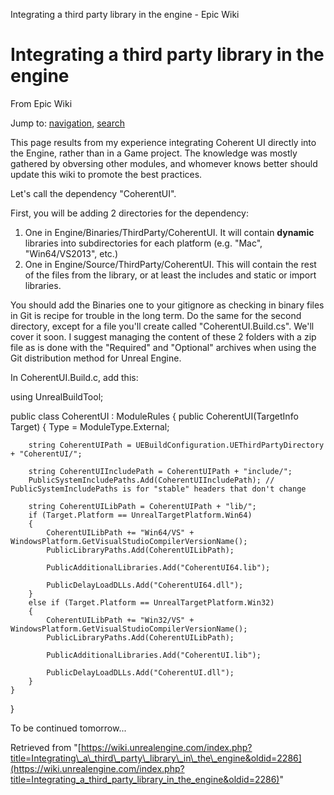 Integrating a third party library in the engine - Epic Wiki             

Integrating a third party library in the engine
===============================================

From Epic Wiki

Jump to: [navigation](#mw-navigation), [search](#p-search)

This page results from my experience integrating Coherent UI directly into the Engine, rather than in a Game project. The knowledge was mostly gathered by obversing other modules, and whomever knows better should update this wiki to promote the best practices.

Let's call the dependency "CoherentUI".

First, you will be adding 2 directories for the dependency:

1.  One in Engine/Binaries/ThirdParty/CoherentUI. It will contain **dynamic** libraries into subdirectories for each platform (e.g. "Mac", "Win64/VS2013", etc.)
2.  One in Engine/Source/ThirdParty/CoherentUI. This will contain the rest of the files from the library, or at least the includes and static or import libraries.

You should add the Binaries one to your gitignore as checking in binary files in Git is recipe for trouble in the long term. Do the same for the second directory, except for a file you'll create called "CoherentUI.Build.cs". We'll cover it soon. I suggest managing the content of these 2 folders with a zip file as is done with the "Required" and "Optional" archives when using the Git distribution method for Unreal Engine.

In CoherentUI.Build.c, add this:

using UnrealBuildTool;

public class CoherentUI : ModuleRules
{
    public CoherentUI(TargetInfo Target)
    {
        Type = ModuleType.External;

        string CoherentUIPath = UEBuildConfiguration.UEThirdPartyDirectory + "CoherentUI/";

        string CoherentUIIncludePath = CoherentUIPath + "include/";
        PublicSystemIncludePaths.Add(CoherentUIIncludePath); // PublicSystemIncludePaths is for "stable" headers that don't change

        string CoherentUILibPath = CoherentUIPath + "lib/";
        if (Target.Platform == UnrealTargetPlatform.Win64)
        {
            CoherentUILibPath += "Win64/VS" + WindowsPlatform.GetVisualStudioCompilerVersionName();
            PublicLibraryPaths.Add(CoherentUILibPath);

            PublicAdditionalLibraries.Add("CoherentUI64.lib");

            PublicDelayLoadDLLs.Add("CoherentUI64.dll");
        }
        else if (Target.Platform == UnrealTargetPlatform.Win32)
        {
            CoherentUILibPath += "Win32/VS" + WindowsPlatform.GetVisualStudioCompilerVersionName();
            PublicLibraryPaths.Add(CoherentUILibPath);

            PublicAdditionalLibraries.Add("CoherentUI.lib");

            PublicDelayLoadDLLs.Add("CoherentUI.dll");
        }
    }
}

To be continued tomorrow...

Retrieved from "[https://wiki.unrealengine.com/index.php?title=Integrating\_a\_third\_party\_library\_in\_the\_engine&oldid=2286](https://wiki.unrealengine.com/index.php?title=Integrating_a_third_party_library_in_the_engine&oldid=2286)"